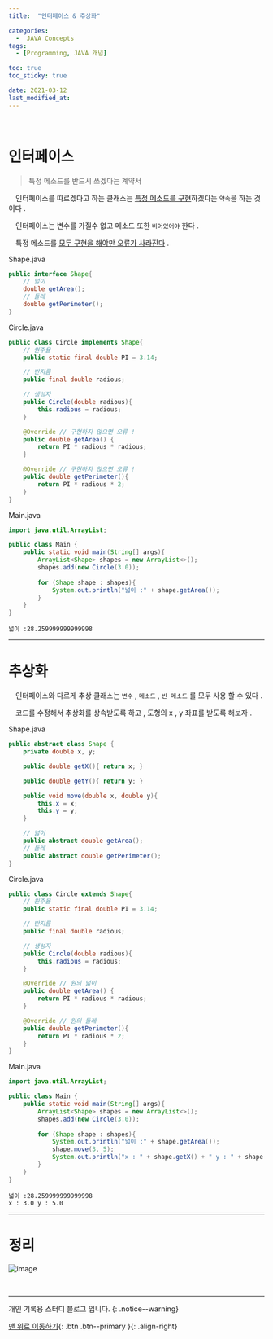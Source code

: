 ```yaml
---
title:  "인터페이스 & 추상화" 

categories:
  -  JAVA Concepts
tags:
  - [Programming, JAVA 개념]

toc: true
toc_sticky: true

date: 2021-03-12
last_modified_at: 
---
```



<br>

# 인터페이스

> 특정 메소드를 반드시 쓰겠다는 계약서

　인터페이스를 따르겠다고 하는 클래스는 <u>특정 메소드를 구현</u>하겠다는 `약속`을 하는 것이다 .

　인터페이스는 변수를 가질수 없고 메소드 또한 `비어있어야` 한다 .

　특정 메소드를 <u>모두 구현을 해야만 오류가 사라진다</u> .

Shape.java
```java
public interface Shape{
    // 넓이
    double getArea();
    // 둘레
    double getPerimeter();
}
```

Circle.java
```java
public class Circle implements Shape{
    // 원주율
    public static final double PI = 3.14;

    // 반지름
    public final double radious;

    // 생성자
    public Circle(double radious){
        this.radious = radious;
    }

    @Override // 구현하지 않으면 오류 !
    public double getArea() {
        return PI * radious * radious;
    }

    @Override // 구현하지 않으면 오류 !
    public double getPerimeter(){
        return PI * radious * 2;
    }
}
```

Main.java
```java
import java.util.ArrayList;

public class Main {
    public static void main(String[] args){
        ArrayList<Shape> shapes = new ArrayList<>();
        shapes.add(new Circle(3.0));
		
		for (Shape shape : shapes){
            System.out.println("넓이 :" + shape.getArea());
        }    
	}
}
```
```
넓이 :28.259999999999998
```

***

# 추상화

　인터페이스와 다르게 추상 클래스는 `변수` , `메소드` , `빈 메소드` 를 모두 사용 할 수 있다 .

　코드를 수정해서 추상화를 상속받도록 하고 , 도형의 x , y 좌표를 받도록 해보자 .

Shape.java
```java
public abstract class Shape {
    private double x, y;

    public double getX(){ return x; }

    public double getY(){ return y; }

    public void move(double x, double y){
        this.x = x;
        this.y = y;
    }

    // 넓이
    public abstract double getArea();
    // 둘레
    public abstract double getPerimeter();
}
```

Circle.java
```java
public class Circle extends Shape{
    // 원주율
    public static final double PI = 3.14;

    // 반지름
    public final double radious;

    // 생성자
    public Circle(double radious){
        this.radious = radious;
    }

    @Override // 원의 넓이
    public double getArea() {
        return PI * radious * radious;
    }

    @Override // 원의 둘레
    public double getPerimeter(){
        return PI * radious * 2;
    }
}
```

Main.java
```java
import java.util.ArrayList;

public class Main {
    public static void main(String[] args){
        ArrayList<Shape> shapes = new ArrayList<>();
        shapes.add(new Circle(3.0));
		
		for (Shape shape : shapes){
            System.out.println("넓이 :" + shape.getArea());
			shape.move(3, 5);
            System.out.println("x : " + shape.getX() + " y : " + shape.getY());
        }    
	}
}
```
```
넓이 :28.259999999999998
x : 3.0 y : 5.0
```

***

# 정리

![image](https://user-images.githubusercontent.com/50429028/110934416-55441380-8371-11eb-8e1f-dada4108a56b.png)

<br>

***

개인 기록용 스터디 블로그 입니다.
{: .notice--warning}

[맨 위로 이동하기](#){: .btn .btn--primary }{: .align-right}